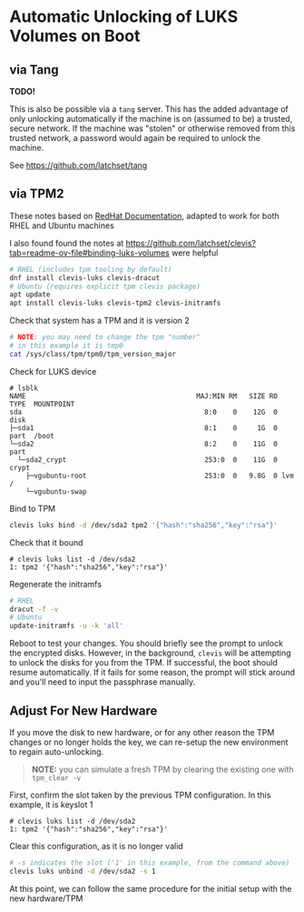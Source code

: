 # Automatic Unlocking of LUKS Volumes on Boot

## via Tang

**TODO!**

This is also be possible via a `tang` server. This has the added advantage of only unlocking automatically if the machine is on (assumed to be) a trusted, secure network. If the machine was "stolen" or otherwise removed from this trusted network, a password would again be required to unlock the machine.

See <https://github.com/latchset/tang>

## via TPM2

These notes based on [RedHat Documentation](https://access.redhat.com/documentation/en-us/red_hat_enterprise_linux/9/html/security_hardening/configuring-automated-unlocking-of-encrypted-volumes-using-policy-based-decryption_security-hardening#configuring-manual-enrollment-of-volumes-using-tpm2_configuring-automated-unlocking-of-encrypted-volumes-using-policy-based-decryption), adapted to work for both RHEL and Ubuntu machines

I also found found the notes at <https://github.com/latchset/clevis?tab=readme-ov-file#binding-luks-volumes> were helpful

```bash
# RHEL (includes tpm tooling by default)
dnf install clevis-luks clevis-dracut
# Ubuntu (requires explicit tpm clevis package)
apt update
apt install clevis-luks clevis-tpm2 clevis-initramfs
```

Check that system has a TPM and it is version 2

```bash
# NOTE: you may need to change the tpm "number"
# in this example it is tmp0
cat /sys/class/tpm/tpm0/tpm_version_major
```

Check for LUKS device

```console
# lsblk
NAME                                          MAJ:MIN RM   SIZE RO TYPE  MOUNTPOINT
sda                                             8:0    0    12G  0 disk
├─sda1                                          8:1    0     1G  0 part  /boot
└─sda2                                          8:2    0    11G  0 part
  └─sda2_crypt                                  253:0  0    11G  0 crypt
    ├─vgubuntu-root                             253:0  0   9.8G  0 lvm   /
    └─vgubuntu-swap          
```

Bind to TPM

```bash
clevis luks bind -d /dev/sda2 tpm2 '{"hash":"sha256","key":"rsa"}'
```

Check that it bound

```console
# clevis luks list -d /dev/sda2
1: tpm2 '{"hash":"sha256","key":"rsa"}'
```

Regenerate the initramfs

```bash
# RHEL
dracut -f -v
# Ubuntu
update-initramfs -u -k 'all'
```

Reboot to test your changes. You should briefly see the prompt to unlock the encrypted disks. However, in the background, `clevis` will be attempting to unlock the disks for you from the TPM. If successful, the boot should resume automatically. If it fails for some reason, the prompt will stick around and you'll need to input the passphrase manually.

## Adjust For New Hardware

If you move the disk to new hardware, or for any other reason the TPM changes or no longer holds the key, we can re-setup the new environment to regain auto-unlocking.

> **NOTE:** you can simulate a fresh TPM by clearing the existing one with `tpm_clear -v`

First, confirm the slot taken by the previous TPM configuration. In this example, it is keyslot 1

```console
# clevis luks list -d /dev/sda2
1: tpm2 '{"hash":"sha256","key":"rsa"}'
```

Clear this configuration, as it is no longer valid

```bash
# -s indicates the slot ('1' in this example, from the command above)
clevis luks unbind -d /dev/sda2 -s 1
```

At this point, we can follow the same procedure for the initial setup with the new hardware/TPM
